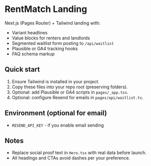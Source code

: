 # RentMatch Landing

Next.js (Pages Router) + Tailwind landing with:
- Variant headlines
- Value blocks for renters and landlords
- Segmented waitlist form posting to `/api/waitlist`
- Plausible or GA4 tracking hooks
- FAQ schema markup

## Quick start
1. Ensure Tailwind is installed in your project.
2. Copy these files into your repo root (preserving folders).
3. Optional: add Plausible or GA4 scripts in `pages/_app.tsx`.
4. Optional: configure Resend for emails in `pages/api/waitlist.ts`.

## Environment (optional for email)
- `RESEND_API_KEY` - if you enable email sending

## Notes
- Replace social proof text in `Hero.tsx` with real data before launch.
- All headings and CTAs avoid dashes per your preference.
